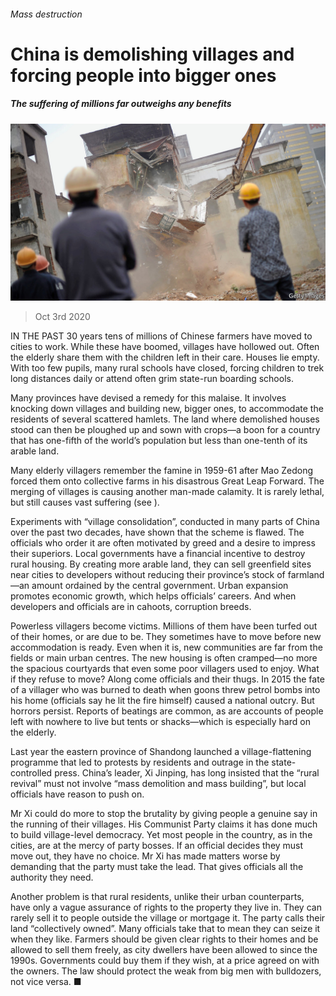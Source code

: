 ###### Mass destruction

# China is demolishing villages and forcing people into bigger ones 

##### The suffering of millions far outweighs any benefits 

![image](images/20201003_LDP002_0.jpg) 

> Oct 3rd 2020 


IN THE PAST 30 years tens of millions of Chinese farmers have moved to cities to work. While these have boomed, villages have hollowed out. Often the elderly share them with the children left in their care. Houses lie empty. With too few pupils, many rural schools have closed, forcing children to trek long distances daily or attend often grim state-run boarding schools.


Many provinces have devised a remedy for this malaise. It involves knocking down villages and building new, bigger ones, to accommodate the residents of several scattered hamlets. The land where demolished houses stood can then be ploughed up and sown with crops—a boon for a country that has one-fifth of the world’s population but less than one-tenth of its arable land.



Many elderly villagers remember the famine in 1959-61 after Mao Zedong forced them onto collective farms in his disastrous Great Leap Forward. The merging of villages is causing another man-made calamity. It is rarely lethal, but still causes vast suffering (see ).


Experiments with “village consolidation”, conducted in many parts of China over the past two decades, have shown that the scheme is flawed. The officials who order it are often motivated by greed and a desire to impress their superiors. Local governments have a financial incentive to destroy rural housing. By creating more arable land, they can sell greenfield sites near cities to developers without reducing their province’s stock of farmland—an amount ordained by the central government. Urban expansion promotes economic growth, which helps officials’ careers. And when developers and officials are in cahoots, corruption breeds.


Powerless villagers become victims. Millions of them have been turfed out of their homes, or are due to be. They sometimes have to move before new accommodation is ready. Even when it is, new communities are far from the fields or main urban centres. The new housing is often cramped—no more the spacious courtyards that even some poor villagers used to enjoy. What if they refuse to move? Along come officials and their thugs. In 2015 the fate of a villager who was burned to death when goons threw petrol bombs into his home (officials say he lit the fire himself) caused a national outcry. But horrors persist. Reports of beatings are common, as are accounts of people left with nowhere to live but tents or shacks—which is especially hard on the elderly.


Last year the eastern province of Shandong launched a village-flattening programme that led to protests by residents and outrage in the state-controlled press. China’s leader, Xi Jinping, has long insisted that the “rural revival” must not involve “mass demolition and mass building”, but local officials have reason to push on.


Mr Xi could do more to stop the brutality by giving people a genuine say in the running of their villages. His Communist Party claims it has done much to build village-level democracy. Yet most people in the country, as in the cities, are at the mercy of party bosses. If an official decides they must move out, they have no choice. Mr Xi has made matters worse by demanding that the party must take the lead. That gives officials all the authority they need.


Another problem is that rural residents, unlike their urban counterparts, have only a vague assurance of rights to the property they live in. They can rarely sell it to people outside the village or mortgage it. The party calls their land “collectively owned”. Many officials take that to mean they can seize it when they like. Farmers should be given clear rights to their homes and be allowed to sell them freely, as city dwellers have been allowed to since the 1990s. Governments could buy them if they wish, at a price agreed on with the owners. The law should protect the weak from big men with bulldozers, not vice versa. ■


